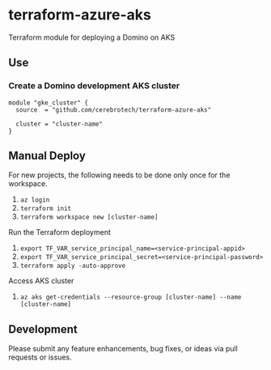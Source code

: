 # terraform-azure-aks
Terraform module for deploying a Domino on AKS

## Use

### Create a Domino development AKS cluster
```hcl
module "gke_cluster" {
  source  = "github.com/cerebrotech/terraform-azure-aks"

  cluster = "cluster-name"
}
```

## Manual Deploy
For new projects, the following needs to be done only once for the workspace.
1. `az login`
1. `terraform init`
1. `terraform workspace new [cluster-name]`

Run the Terraform deployment
1. `export TF_VAR_service_principal_name=<service-principal-appid>`
1. `export TF_VAR_service_principal_secret=<service-principal-password>`
1. `terraform apply -auto-approve`

Access AKS cluster
1. `az aks get-credentials --resource-group [cluster-name] --name [cluster-name]`

## Development

Please submit any feature enhancements, bug fixes, or ideas via pull requests or issues.